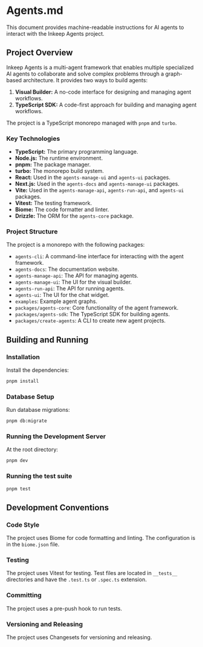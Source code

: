 # Agents.md

This document provides machine-readable instructions for AI agents to interact with the Inkeep Agents project.

## Project Overview

Inkeep Agents is a multi-agent framework that enables multiple specialized AI agents to collaborate and solve complex problems through a graph-based architecture. It provides two ways to build agents:

1.  **Visual Builder:** A no-code interface for designing and managing agent workflows.
2.  **TypeScript SDK:** A code-first approach for building and managing agent workflows.

The project is a TypeScript monorepo managed with `pnpm` and `turbo`.

### Key Technologies

*   **TypeScript:** The primary programming language.
*   **Node.js:** The runtime environment.
*   **pnpm:** The package manager.
*   **turbo:** The monorepo build system.
*   **React:** Used in the `agents-manage-ui` and `agents-ui` packages.
*   **Next.js:** Used in the `agents-docs` and `agents-manage-ui` packages.
*   **Vite:** Used in the `agents-manage-api`, `agents-run-api`, and `agents-ui` packages.
*   **Vitest:** The testing framework.
*   **Biome:** The code formatter and linter.
*   **Drizzle:** The ORM for the `agents-core` package.

### Project Structure

The project is a monorepo with the following packages:

*   `agents-cli`: A command-line interface for interacting with the agent framework.
*   `agents-docs`: The documentation website.
*   `agents-manage-api`: The API for managing agents.
*   `agents-manage-ui`: The UI for the visual builder.
*   `agents-run-api`: The API for running agents.
*   `agents-ui`: The UI for the chat widget.
*   `examples`: Example agent graphs.
*   `packages/agents-core`: Core functionality of the agent framework.
*   `packages/agents-sdk`: The TypeScript SDK for building agents.
*   `packages/create-agents`: A CLI to create new agent projects.

## Building and Running

### Installation

Install the dependencies:

```bash
pnpm install
```

### Database Setup

Run database migrations:

```bash
pnpm db:migrate
```

### Running the Development Server

At the root directory:

```bash
pnpm dev
```

### Running the test suite

```bash
pnpm test
```

## Development Conventions

### Code Style

The project uses Biome for code formatting and linting. The configuration is in the `biome.json` file.

### Testing

The project uses Vitest for testing. Test files are located in `__tests__` directories and have the `.test.ts` or `.spec.ts` extension.

### Committing

The project uses a pre-push hook to run tests.

### Versioning and Releasing

The project uses Changesets for versioning and releasing.
